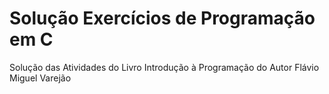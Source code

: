 # Solução Exercícios de Programação em C
Solução das Atividades do Livro Introdução à Programação do Autor Flávio Miguel Varejão
